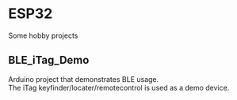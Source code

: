 # ESP32
Some hobby projects
## BLE_iTag_Demo
Arduino project that demonstrates BLE usage.  
The iTag keyfinder/locater/remotecontrol is used as a demo device. 
